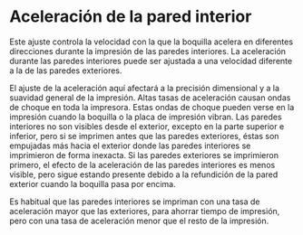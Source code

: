 Aceleración de la pared interior
====
Este ajuste controla la velocidad con la que la boquilla acelera en diferentes direcciones durante la impresión de las paredes interiores. La aceleración durante las paredes interiores puede ser ajustada a una velocidad diferente a la de las paredes exteriores.

El ajuste de la aceleración aquí afectará a la precisión dimensional y a la suavidad general de la impresión. Altas tasas de aceleración causan ondas de choque en toda la impresora. Estas ondas de choque pueden verse en la impresión cuando la boquilla o la placa de impresión vibran. Las paredes interiores no son visibles desde el exterior, excepto en la parte superior e inferior, pero si se imprimen antes que las paredes exteriores, éstas son empujadas más hacia el exterior donde las paredes interiores se imprimieron de forma inexacta. Si las paredes exteriores se imprimieron primero, el efecto de la aceleración de las paredes interiores es menos visible, pero sigue estando presente debido a la refundición de la pared exterior cuando la boquilla pasa por encima.

Es habitual que las paredes interiores se impriman con una tasa de aceleración mayor que las exteriores, para ahorrar tiempo de impresión, pero con una tasa de aceleración menor que el resto de la impresión.